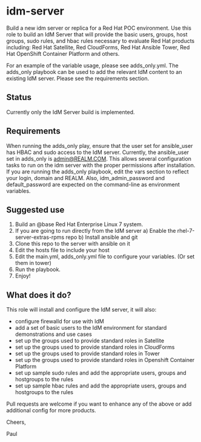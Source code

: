 # idm-server
Build a new idm server or replica for a Red Hat POC environment. Use this role to build an IdM Server that will provide the basic users, groups, host groups, sudo rules, and hbac rules necessary to evaluate Red Hat products including: Red Hat Satellite, Red CloudForms, Red Hat Ansible Tower, Red Hat OpenShift Container Platform and others. 

For an example of the variable usage, please see adds_only.yml. The adds_only playbook can be used to add the relevant IdM content to an existing IdM server. Please see the requirements section.

## Status
Currently only the IdM Server build is implemented.

## Requirements
When running the adds_only play, ensure that the user set for ansible_user has HBAC and sudo access to the IdM server. Currently, the ansible_user set in adds_only is admin@REALM.COM. This allows several configuration tasks to run on the idm server with the proper permissions after installation. If you are running the adds_only playbook, edit the vars section to reflect your login, domain and REALM. Also, idm_admin_password and default_password are expected on the command-line as environment variables.  

## Suggested use

1. Build an @base Red Hat Enterprise Linux 7 system. 
2. If you are going to run directly from the IdM server
   a) Enable the rhel-7-server-extras-rpms repo
   b) Install ansible and git
3. Clone this repo to the server with ansible on it
4. Edit the hosts file to include your host
5. Edit the main.yml, adds_only.yml file to configure your variables. (Or set them in tower)
6. Run the playbook.
7. Enjoy!


## What does it do?

This role will install and configure the IdM server, it will also:
- configure firewalld for use with IdM
- add a set of basic users to the IdM environment for standard demonstrations and use cases
- set up the groups used to provide standard roles in Satellite
- set up the groups used to provide standard roles in CloudForms 
- set up the groups used to provide standard roles in Tower
- set up the groups used to provide standard roles in Openshift Container Platform
- set up sample sudo rules and add the appropriate users, groups and hostgroups to the rules
- set up sample hbac rules and add the appropriate users, groups and hostgroups to the rules

Pull requests are welcome if you want to enhance any of the above or add additional config for more products.

Cheers,

Paul
